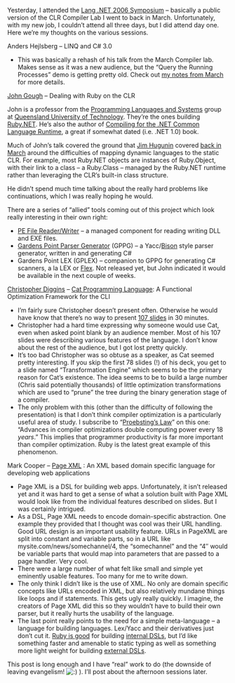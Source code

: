 Yesterday, I attended the [Lang .NET 2006
Symposium](http://www.langnetsymposium.com/) – basically a public
version of the CLR Compiler Lab I went to back in March. Unfortunately,
with my new job, I couldn’t attend all three days, but I did attend day
one. Here we’re my thoughts on the various sessions.

Anders Hejlsberg – LINQ and C\# 3.0

-   This was basically a rehash of his talk from the March Compiler lab.
    Makes sense as it was a new audience, but the “Query the Running
    Processes” demo is getting pretty old. Check out [my notes from
    March](http://devhawk.net/2006/03/14/Compiler+Dev+Lab+LINQ.aspx) for
    more details.

[John Gough](http://sky.fit.qut.edu.au/~gough/) – Dealing with Ruby on
the CLR

John is a professor from the [Programming Languages and
Systems](http://plas.fit.qut.edu.au/Default.aspx) group at [Queensland
University of Technology](http://www.qut.edu.au/). They’re the ones
building [Ruby.NET](http://plas.fit.qut.edu.au/Ruby.NET/). He’s also the
author of [Compiling for the .NET Common Language
Runtime](http://www.phptr.com/bookstore/product.asp?isbn=0130622966), a
great if somewhat dated (i.e. .NET 1.0) book.

Much of John’s talk covered the ground that [Jim
Hugunin](http://blogs.msdn.com/hugunin/default.aspx) covered [back in
March](http://devhawk.net/2006/03/15/Compiler+Dev+Lab+Scripting.aspx)
around the difficulties of mapping dynamic languages to the static CLR.
For example, most Ruby.NET objects are instances of Ruby.Object, with
their link to a class – a Ruby.Class – managed by the Ruby.NET runtime
rather than leveraging the CLR’s built-in class structure.

He didn’t spend much time talking about the really hard problems like
continuations, which I was really hoping he would.

There are a series of “allied” tools coming out of this project which
look really interesting in their own right:

-   [PE File Reader/Writer](http://plas.fit.qut.edu.au/perwapi/) – a
    managed component for reading writing DLL and EXE files.
-   [Gardens Point Parser Generator](http://plas.fit.qut.edu.au/gppg/)
    (GPPG) – a Yacc/[Bison](http://www.gnu.org/software/bison/) style
    parser generator, written in and generating C\#
-   Gardens Point LEX (GPLEX) – companion to GPPG for generating C\#
    scanners, a la LEX or [Flex](http://flex.sourceforge.net/). Not
    released yet, but John indicated it would be available in the next
    couple of weeks.

[Christopher Diggins](http://www.cdiggins.com/) – [Cat Programming
Language](http://www.cdiggins.com/cat): A Functional Optimization
Framework for the CLI

-   I’m fairly sure Christopher doesn’t present often. Otherwise he
    would have know that there’s no way to present [107
    slides](http://www.cdiggins.com/cat/cat_lang_net.ppt) in 30 minutes.
-   Christopher had a hard time expressing why someone would use Cat,
    even when asked point blank by an audience member. Most of his 107
    slides were describing various features of the language. I don’t
    know about the rest of the audience, but I got lost pretty quickly.
-   It’s too bad Christopher was so obtuse as a speaker, as Cat seemed
    pretty interesting. If you skip the first 78 slides (!) of his deck,
    you get to a slide named “Transformation Engine” which seems to be
    the primary reason for Cat’s existence. The idea seems to be to
    build a large number (Chris said potentially thousands) of little
    optimization transformations which are used to “prune” the tree
    during the binary generation stage of a compiler.
-   The only problem with this (other than the difficulty of following
    the presentation) is that I don’t think compiler optimization is a
    particularly useful area of study. I subscribe to “[Proebsting’s
    Law](http://research.microsoft.com/~toddpro/papers/law.htm)” on this
    one: “Advances in compiler optimizations double computing power
    every 18 *years*.” This implies that programmer productivity is far
    more important than compiler optimization. Ruby is the latest great
    example of this phenomenon.

Mark Cooper – [Page XML](http://pagexml.net/) : An XML based domain
specific language for developing web applications

-   Page XML is a DSL for building web apps. Unfortunately, it isn’t
    released yet and it was hard to get a sense of what a solution built
    with Page XML would look like from the individual features described
    on slides. But I was certainly intrigued.
-   As a DSL, Page XML needs to encode domain-specific abstraction. One
    example they provided that I thought was cool was their URL
    handling. Good URL design is an important usability feature. URLs in
    PageXML are split into constant and variable parts, so in a URL like
    mysite.com/news/somechannel/4, the “somechannel” and the “4″ would
    be variable parts that would map into parameters that are passed to
    a page handler. Very cool.
-   There were a large number of what felt like small and simple yet
    eminently usable features. Too many for me to write down.
-   The only think I didn’t like is the use of XML. No only are domain
    specific concepts like URLs encoded in XML, but also relatively
    mundane things like loops and if statements. This gets ugly really
    quickly. I imagine, the creators of Page XML did this so they
    wouldn’t have to build their own parser, but it really hurts the
    usability of the language.
-   The last point really points to the need for a simple meta-language
    – a language for building languages. Lex/Yacc and their derivatives
    just don’t cut it. [Ruby is
    good](http://jayfields.blogspot.com/2006/05/executing-internal-dsl-in-multiple.html)
    for building [internal
    DSLs](http://martinfowler.com/articles/languageWorkbench.html#InternalDsl),
    but I’d like something faster and amenable to static typing as well
    as something more light weight for building [external
    DSLs](http://martinfowler.com/articles/languageWorkbench.html#ExternalDsl).

This post is long enough and I have “real” work to do (the downside of
leaving evangelism!
![:)](http://devhawk.net/wp-includes/images/smilies/icon_smile.gif) ).
I’ll post about the afternoon sessions later.
